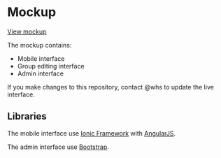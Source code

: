 # Mockup

[View mockup](http://gg.whs.in.th/mockup/)

The mockup contains:

- Mobile interface
- Group editing interface
- Admin interface

If you make changes to this repository, contact @whs to update the live interface.

## Libraries

The mobile interface use [Ionic Framework](http://ionicframework.com/) with [AngularJS](https://angularjs.org/).

The admin interface use [Bootstrap](http://getbootstrap.com).
